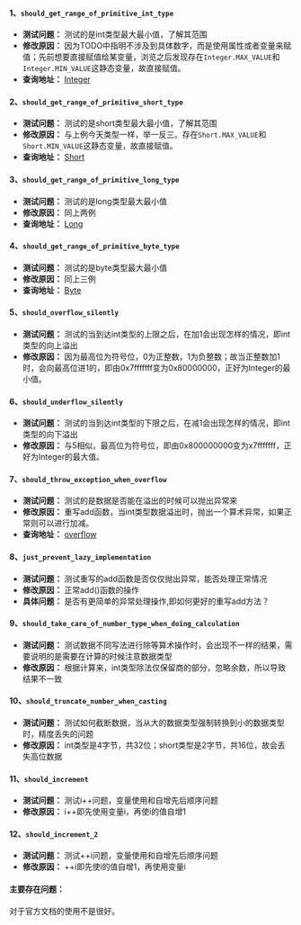 #### 1、`should_get_range_of_primitive_int_type`
- **测试问题：** 测试的是int类型最大最小值，了解其范围
- **修改原因：** 因为TODO中指明不涉及到具体数字，而是使用属性或者变量来赋值；先前想要直接赋值给某变量，浏览之后发现存在`Integer.MAX_VALUE`和`Integer.MIN_VALUE`这静态变量，故直接赋值。
- **查询地址：** [Integer](https://docs.oracle.com/en/java/javase/11/docs/api/java.base/java/lang/Integer.html)


#### 2、`should_get_range_of_primitive_short_type`
- **测试问题：** 测试的是short类型最大最小值，了解其范围
- **修改原因：** 与上例今天类型一样，举一反三。存在`Short.MAX_VALUE`和`Short.MIN_VALUE`这静态变量，故直接赋值。
- **查询地址：** [Short](https://docs.oracle.com/en/java/javase/11/docs/api/java.base/java/lang/Short.html)

#### 3、`should_get_range_of_primitive_long_type`
- **测试问题：** 测试的是long类型最大最小值
- **修改原因：** 同上两例
- **查询地址：** [Long](https://docs.oracle.com/en/java/javase/11/docs/api/java.base/java/lang/Long.html)

#### 4、`should_get_range_of_primitive_byte_type`
- **测试问题：** 测试的是byte类型最大最小值
- **修改原因：** 同上三例
- **查询地址：** [Byte](https://docs.oracle.com/en/java/javase/11/docs/api/java.base/java/lang/Byte.html)

#### 5、`should_overflow_silently`
- **测试问题：** 测试的当到达int类型的上限之后，在加1会出现怎样的情况，即int类型的向上溢出
- **修改原因：** 因为最高位为符号位，0为正整数，1为负整数；故当正整数加1时，会向最高位进1的，即由0x7fffffff变为0x80000000，正好为Integer的最小值。


#### 6、`should_underflow_silently`
- **测试问题：** 测试的当到达int类型的下限之后，在减1会出现怎样的情况，即int类型的向下溢出
- **修改原因：** 与5相似，最高位为符号位，即由0x800000000变为x7fffffff，正好为Integer的最大值。


#### 7、`should_throw_exception_when_overflow`
- **测试问题：** 测试的是数据是否能在溢出的时候可以抛出异常来
- **修改原因：** 重写add函数，当int类型数据溢出时，抛出一个算术异常，如果正常则可以进行加减。
- **查询地址：** [overflow](https://blog.csdn.net/qq_33330687/article/details/81626157)

#### 8、`just_prevent_lazy_implementation`
- **测试问题：** 测试重写的add函数是否仅仅抛出异常，能否处理正常情况
- **修改原因：** 正常add()函数的操作
- **具体问题：** 是否有更简单的异常处理操作,即如何更好的重写add方法？

#### 9、`should_take_care_of_number_type_when_doing_calculation`
- **测试问题：** 测试数据不同写法进行除等算术操作时，会出现不一样的结果，需要说明的是需要在计算的时候注意数据类型
- **修改原因：** 根据计算来，int类型除法仅保留商的部分，忽略余数，所以导致结果不一致

#### 10、`should_truncate_number_when_casting`
- **测试问题：** 测试如何截断数据，当从大的数据类型强制转换到小的数据类型时，精度丢失的问题
- **修改原因：** int类型是4字节，共32位；short类型是2字节，共16位，故会丢失高位数据

#### 11、`should_increment`
- **测试问题：** 测试i++问题，变量使用和自增先后顺序问题
- **修改原因：** i++即先使用变量i，再使i的值自增1

#### 12、`should_increment_2`
- **测试问题：** 测试++i问题，变量使用和自增先后顺序问题
- **修改原因：** ++i即先使i的值自增1，再使用变量i

#### 主要存在问题：
对于官方文档的使用不是很好。
